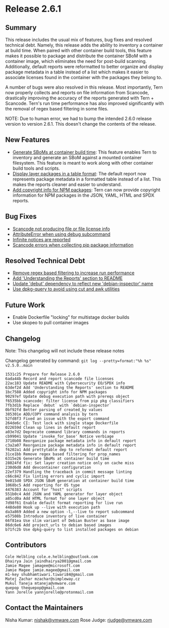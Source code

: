 # Release 2.6.1

## Summary
This release includes the usual mix of features, bug fixes and resolved technical debt. Namely, this release adds the ability to inventory a container at build time. When paired with other container build tools, this feature makes it possible to package and distribute the container SBoM with a container image, which eliminates the need for post-build scanning. Additionally, default reports were reformatted to better organize and display package metadata in a table instead of a list which makes it easier to associate licenses found in the container with the packages they belong to. 

A number of bugs were also resolved in this release. Most importantly, Tern now properly collects and reports on file information from Scancode, drastically improving the accuracy of the reports generated with Tern + Scancode. Tern's run time performance has also improved significantly with the removal of regex based filtering in some files.

NOTE: Due to human error, we had to bump the intended 2.6.0 release version to version 2.6.1. This doesn't change the contents of the release.

## New Features
* [Generate SBoMs at container build time](https://github.com/tern-tools/tern/issues/849): This feature enables Tern to inventory and generate an SBoM against a mounted container filesystem. This feature is meant to work along with other container build tools and scripts. 
* [Display layer packages in a table format](https://github.com/tern-tools/tern/issues/930): The default report now represents package metadata in a formatted table instead of a list. This makes the reports cleaner and easier to understand.
* [Add copyright info for NPM packages](https://github.com/tern-tools/tern/issues/957): Tern can now provide copyright information for NPM packages in the JSON, YAML, HTML and SPDX reports.

## Bug Fixes
* [Scancode not producing file or file license info](https://github.com/tern-tools/tern/issues/959)
* [AttributeError when using debug subcommand](https://github.com/tern-tools/tern/issues/967)
* [Infinite notices are reported](https://github.com/tern-tools/tern/issues/942)
* [Scancode errors when collecting pip package information](https://github.com/tern-tools/tern/issues/964)

## Resolved Technical Debt
* [Remove regex based filtering to increase run performance](https://github.com/tern-tools/tern/issues/939)
* [Add 'Understanding the Reports' section to README](https://github.com/tern-tools/tern/issues/960)
* [Update 'debut' dependency to reflect new 'debian-inspector' name](https://github.com/tern-tools/tern/issues/961)
* [Use dpkg-query to avoid using cut and awk utilities](https://github.com/tern-tools/tern/issues/936)

## Future Work
* Enable Dockerfile "locking" for multistage docker builds
* Use skopeo to pull container images

## Changelog
Note: This changelog will not include these release notes

Changelog generated by command: `git log --pretty=format:"%h %s" v2.5.0..main`

```
1531c25 Prepare for Release 2.6.0
6ada44b Record and report scancode file licenses
22ac183 Update README with Cybersecurity EO/SPDX info
63def2d Add 'Understanding the Reports' section to README
1bc7588 Added copyright info for NPM packages
90297ef Update debug execution path with prereqs object
f6535bb scancode: filter license from pip pkg classifiers
7fb3d1b Replace `debut` with `debian-inspector`
0bf92fd Better parsing of created_by values
385301e ADD/COPY command analysis by tern
52fd8f3 Fixed an issue with the export command
264de6c CI: Test lock with single stage Dockerfile
022659d Clean up lines in default report
a03e7d2 Deprecate command library commands in reports
cb99041 Update 'invoke_for_base' Notice verbiage
3710b08 Reorganize package metadata info in default report
c3a2a07 Reorganize package metadata info in default report
f6202a1 Add prettytable dep to reformat default report
31ce1bb Remove regex based filtering for prop_names
6315e26 Generate SBoMs at container build time
28024fd fix: Set layer creation notice only on cache miss
230d6d8 Add devcontainer configuration
22ef379 Handling the traceback in commit message linting
c66c842 Fix linting errors and cyclic import
9e015d0 SPDX JSON SBoM generation at container build time
1068bc5 Add reporting for OS type
4476383 Account for "host" scripts
551b0c4 Add JSON and YAML generator for layer object
a85cd0a Add HTML format for one layer object
7d98f61 Enable default format reporting for live run
448de80 Hook up --live with execution path
da3a869 Added a new option -l,--live to report subcommand
e57508b Introduce inventory of live container
66f81ea Use slim variant of Debian Buster as base image
86dc6e6 Add project_urls to debian based images
b71fc2b Use dpkg-query to list installed packages on debian
```

## Contributors
```
Cole Helbling cole.e.helbling@outlook.com
Dhairya Jain jaindhairya2001@gmail.com
Jamie Magee jamagee@microsoft.com
Jamie Magee jamie.magee@gmail.com
m1-key shubhamtiwari.tiwari84@gmail.com
Matej Zachar mzachar@simpleway.cz
Mukul Taneja mtaneja@vmware.com
quepop thequepop@gmail.com
Yann Jorelle yannjorelle@protonmail.com
```

## Contact the Maintainers

Nisha Kumar: nishak@vmware.com
Rose Judge: rjudge@vmware.com


